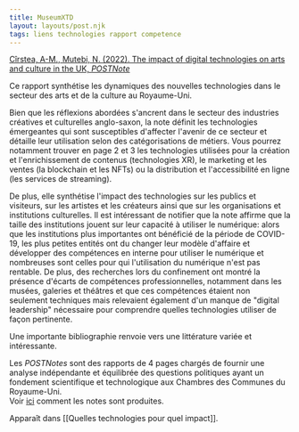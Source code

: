 ```yaml
---
title: MuseumXTD
layout: layouts/post.njk
tags: liens technologies rapport competence
---
```


[Cîrstea, A-M., Mutebi, N. (2022). The impact of digital technologies on arts and culture in the UK, *POSTNote*](https://researchbriefings.files.parliament.uk/documents/POST-PN-0669/POST-PN-0669.pdf) 

Ce rapport synthétise les dynamiques des nouvelles technologies dans le secteur des arts et de la culture au Royaume-Uni.

Bien que les réflexions abordées s'ancrent dans le secteur des industries créatives et culturelles anglo-saxon, la note définit les technologies émergeantes qui sont susceptibles d'affecter l'avenir de ce secteur et détaille leur utilisation selon des catégorisations de métiers. Vous pourrez notamment trouver en page 2 et 3 les technologies utilisées pour la création et l'enrichissement de contenus (technologies XR), le marketing et les ventes (la blockchain et les NFTs) ou la distribution et l'accessibilité en ligne (les services de streaming). 

De plus, elle synthétise l'impact des technologies sur les publics et visiteurs, sur les artistes et les créateurs ainsi que sur les organisations et institutions culturelles. Il est intéressant de notifier que la note affirme que la taille des institutions jouent sur leur capacité à utiliser le numérique: alors que les institutions plus importantes ont bénéficié de la période de COVID-19, les plus petites entités ont du changer leur modèle d'affaire et développer des compétences en interne pour utiliser le numérique et nombreuses sont celles pour qui l'utilisation du numérique n'est pas rentable. De plus, des recherches lors du confinement ont montré la présence d'écarts de compétences professionnelles, notamment dans les musées, galeries et théâtres et que ces compétences étaient non seulement techniques mais relevaient également d'un manque de "digital leadership" nécessaire pour comprendre quelles technologies utiliser de façon pertinente. 


Une importante bibliographie renvoie vers une littérature variée et intéressante. 

Les *POSTNotes* sont des rapports de 4 pages chargés de fournir une analyse indépendante et équilibrée des questions politiques ayant un fondement scientifique et technologique aux Chambres des Communes du Royaume-Uni.  
Voir [ici](https://www.parliament.uk/mps-lords-and-offices/offices/bicameral/post/publications/how-to-write-postnotes/) comment les notes sont produites. 

Apparaît dans [[Quelles technologies pour quel impact]].
